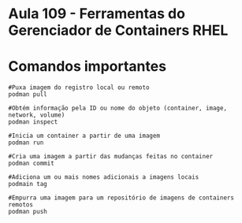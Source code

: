 # Aula 109 - Ferramentas do Gerenciador de Containers RHEL

# Comandos importantes

```
#Puxa imagem do registro local ou remoto
podman pull
```

```
#Obtém informação pela ID ou nome do objeto (container, image, network, volume)
podman inspect
```

```
#Inicia um container a partir de uma imagem
podman run
```

```
#Cria uma imagem a partir das mudanças feitas no container
podman commit
```

```
#Adiciona um ou mais nomes adicionais a imagens locais
podmain tag
```

```
#Empurra uma imagem para um repositório de imagens de containers remotos
podman push
```
